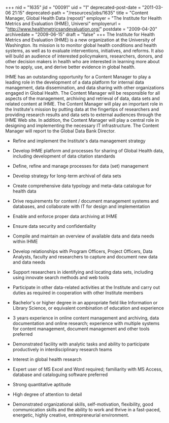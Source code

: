 +++
nid = "1635"
jid = "00091"
uid = "1"
deprecated-post-date = "2011-03-06 21:15"
deprecated-path = "/resources/jobs/1635"
title = "Content Manager, Global Health Data (repost)"
employer = "The Institute for Health Metrics and Evaluation (IHME), Universi"
employerurl = "http://www.healthmetricsandevaluation.org/"
postdate = "2009-04-20"
archivedate = "2009-06-15"
draft = "false"
+++
The Institute for Health Metrics and Evaluation (IHME) is a new
organization at the University of Washington. Its mission is to monitor
global health conditions and health systems, as well as to evaluate
interventions, initiatives, and reforms. It also will build an audience
of interested policymakers, researchers, donors, and other decision
makers in health who are interested in learning more about how to apply,
use, and derive better evidence in global health.

IHME has an outstanding opportunity for a Content Manager to play a
leading role in the development of a data platform for internal data
management, data dissemination, and data sharing with other
organizations engaged in Global Health. The Content Manager will be
responsible for all aspects of the management, archiving and retrieval
of data, data sets and related content at IHME. The Content Manager will
play an important role in the Institute's mission by putting data at the
fingertips of researchers and providing research results and data sets
to external audiences through the IHME Web site. In addition, the
Content Manager will play a central role in designing and implementing
the necessary IT infrastructure. The Content Manager will report to the
Global Data Bank Director.

-   Refine and implement the Institute's data management strategy
-   Develop IHME platform and processes for sharing of Global Health
    data, including development of data citation standards
-   Define, refine and manage processes for data (set) management
-   Develop strategy for long-term archival of data sets
-   Create comprehensive data typology and meta-data catalogue for
    health data
-   Drive requirements for content / document management systems and
    databases, and collaborate with IT for design and implementation
-   Enable and enforce proper data archiving at IHME
-   Ensure data security and confidentiality
-   Compile and maintain an overview of available data and data needs
    within IHME
-   Develop relationships with Program Officers, Project Officers, Data
    Analysts, faculty and researchers to capture and document new data
    and data needs
-   Support researchers in identifying and locating data sets, including
    using innovate search methods and web tools
-   Participate in other data-related activities at the Institute and
    carry out duties as required in cooperation with other Institute
    members
  
-   Bachelor's or higher degree in an appropriate field like
    Information or Library Science, or equivalent combination of
    education and experience
-   3 years experience in online content management and archiving, data
    documentation and online research; experience with multiple systems
    for content management, document management and other tools
    preferred
-   Demonstrated facility with analytic tasks and ability to participate
    productively in interdisciplinary research teams
-   Interest in global health research
-   Expert user of MS Excel and Word required; familiarity with MS
    Access, database and cataloguing software preferred
-   Strong quantitative aptitude
-   High degree of attention to detail
-   Demonstrated organizational skills, self-motivation, flexibility,
    good communication skills and the ability to work and thrive in a
    fast-paced, energetic, highly creative, entrepreneurial environment.
